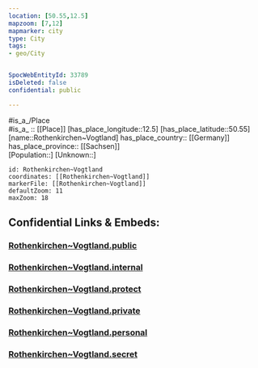 ```yaml
---
location: [50.55,12.5] 
mapzoom: [7,12] 
mapmarker: city 
type: City
tags:
- geo/City


SpocWebEntityId: 33789
isDeleted: false
confidential: public

---
```

#is_a_/Place  
#is_a_ :: [[Place]] 
[has_place_longitude::12.5] 
[has_place_latitude::50.55] 
[name::Rothenkirchen~Vogtland] 
has_place_country:: [[Germany]]  
has_place_province:: [[Sachsen]]  
[Population::] 
[Unknown::] 


```leaflet
id: Rothenkirchen~Vogtland
coordinates: [[Rothenkirchen~Vogtland]] 
markerFile: [[Rothenkirchen~Vogtland]] 
defaultZoom: 11 
maxZoom: 18
```


## Confidential Links & Embeds: 

### [Rothenkirchen~Vogtland.public](/_public/\Earth\Continent\Europe\Europe~Central\Germany\Germany~East\Sachsen\counties~Sachsen\Vogtlandkreis\cities~Vogtlandkreis\Steinberg\CityRothenkirchen~Vogtland.public.md) 

### [Rothenkirchen~Vogtland.internal](/_internal/\Earth\Continent\Europe\Europe~Central\Germany\Germany~East\Sachsen\counties~Sachsen\Vogtlandkreis\cities~Vogtlandkreis\Steinberg\CityRothenkirchen~Vogtland.internal.md) 

### [Rothenkirchen~Vogtland.protect](/_protect/\Earth\Continent\Europe\Europe~Central\Germany\Germany~East\Sachsen\counties~Sachsen\Vogtlandkreis\cities~Vogtlandkreis\Steinberg\CityRothenkirchen~Vogtland.protect.md) 

### [Rothenkirchen~Vogtland.private](/_private/\Earth\Continent\Europe\Europe~Central\Germany\Germany~East\Sachsen\counties~Sachsen\Vogtlandkreis\cities~Vogtlandkreis\Steinberg\CityRothenkirchen~Vogtland.private.md) 

### [Rothenkirchen~Vogtland.personal](/_personal/\Earth\Continent\Europe\Europe~Central\Germany\Germany~East\Sachsen\counties~Sachsen\Vogtlandkreis\cities~Vogtlandkreis\Steinberg\CityRothenkirchen~Vogtland.personal.md) 

### [Rothenkirchen~Vogtland.secret](/_secret/\Earth\Continent\Europe\Europe~Central\Germany\Germany~East\Sachsen\counties~Sachsen\Vogtlandkreis\cities~Vogtlandkreis\Steinberg\CityRothenkirchen~Vogtland.secret.md)

